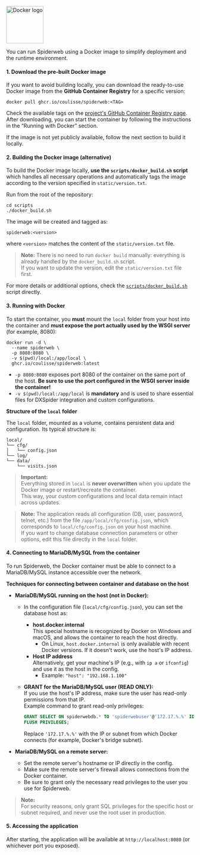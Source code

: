 <img src="https://cdn.jsdelivr.net/gh/devicons/devicon/icons/docker/docker-original-wordmark.svg" alt="Docker logo" width="100" />

You can run Spiderweb using a Docker image to simplify deployment and the runtime environment.

#### 1. Download the pre-built Docker image

If you want to avoid building locally, you can download the ready-to-use Docker image from the **GitHub Container Registry** for a specific version:

```console
docker pull ghcr.io/coulisse/spiderweb:<TAG>
```

Check the available tags on the [project's GitHub Container Registry page](https://github.com/coulisse/spiderweb/pkgs/container/spiderweb).  
After downloading, you can start the container by following the instructions in the “Running with Docker” section.

If the image is not yet publicly available, follow the next section to build it locally.

#### 2. Building the Docker image (alternative)

To build the Docker image locally, **use the `scripts/docker_build.sh` script** which handles all necessary operations and automatically tags the image according to the version specified in `static/version.txt`.

Run from the root of the repository:

```console
cd scripts
./docker_build.sh
```

The image will be created and tagged as:

```
spiderweb:<version>
```

where `<version>` matches the content of the `static/version.txt` file.

> **Note:** There is no need to run `docker build` manually: everything is already handled by the `docker_build.sh` script.  
> If you want to update the version, edit the `static/version.txt` file first.

For more details or additional options, check the [`scripts/docker_build.sh`](https://github.com/coulisse/spiderweb/blob/main/scripts/docker_build.sh) script directly.

#### 3. Running with Docker

To start the container, you **must** mount the `local` folder from your host into the container and **must expose the port actually used by the WSGI server** (for example, 8080):

```console
docker run -d \
  --name spiderweb \
  -p 8080:8080 \
  -v $(pwd)/local:/app/local \
  ghcr.io/coulisse/spiderweb:latest
```

- `-p 8080:8080` exposes port 8080 of the container on the same port of the host. **Be sure to use the port configured in the WSGI server inside the container!**
- `-v $(pwd)/local:/app/local` is **mandatory** and is used to share essential files for DXSpider integration and custom configurations.

**Structure of the `local` folder**

The `local` folder, mounted as a volume, contains persistent data and configuration. Its typical structure is:

```
local/
└── cfg/
│   └── config.json
└── log/
└── data/
    └── visits.json

```

> **Important:**  
> Everything stored in `local` is **never overwritten** when you update the Docker image or restart/recreate the container.  
> This way, your custom configurations and local data remain intact across updates.

> **Note:** The application reads all configuration (DB, user, password, telnet, etc.) from the file `/app/local/cfg/config.json`, which corresponds to `local/cfg/config.json` on your host machine.  
> If you want to change database connection parameters or other options, edit this file directly in the `local` folder.

#### 4. Connecting to MariaDB/MySQL from the container

To run Spiderweb, the Docker container must be able to connect to a MariaDB/MySQL instance accessible over the network.

**Techniques for connecting between container and database on the host**

- **MariaDB/MySQL running on the host (not in Docker):**
  - In the configuration file (`local/cfg/config.json`), you can set the database host as:
    - **host.docker.internal**  
      This special hostname is recognized by Docker on Windows and macOS, and allows the container to reach the host directly.
      - On Linux, `host.docker.internal` is only available with recent Docker versions. If it doesn't work, use the host's IP address.
    - **Host IP address**  
      Alternatively, get your machine's IP (e.g., with `ip a` or `ifconfig`) and use it as the host in the config.
      - Example: `"host": "192.168.1.100"`

  - **GRANT for the MariaDB/MySQL user (READ ONLY):**  
    If you use the host's IP address, make sure the user has read-only permissions from that IP.  
    Example command to grant read-only privileges:
    ```sql
    GRANT SELECT ON spiderwebdb.* TO 'spiderwebuser'@'172.17.%.%' IDENTIFIED BY 'password';
    FLUSH PRIVILEGES;
    ```
    Replace `'172.17.%.%'` with the IP or subnet from which Docker connects (for example, Docker's bridge subnet).

- **MariaDB/MySQL on a remote server:**
  - Set the remote server's hostname or IP directly in the config.
  - Make sure the remote server's firewall allows connections from the Docker container.
  - Be sure to grant only the necessary read privileges to the user you use for Spiderweb.

> **Note:**  
> For security reasons, only grant SQL privileges for the specific host or subnet required, and never use the root user in production.

#### 5. Accessing the application

After starting, the application will be available at `http://localhost:8080` (or whichever port you exposed).
